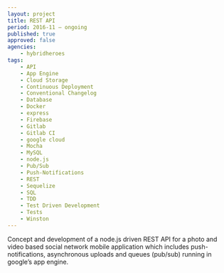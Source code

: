 ```yaml
---
layout: project
title: REST API
period: 2016-11 – ongoing
published: true
approved: false
agencies:
    - hybridheroes
tags:
    - API
    - App Engine
    - Cloud Storage
    - Continuous Deployment
    - Conventional Changelog
    - Database
    - Docker
    - express
    - Firebase
    - Gitlab
    - Gitlab CI
    - google cloud
    - Mocha
    - MySQL
    - node.js
    - Pub/Sub
    - Push-Notifications
    - REST
    - Sequelize
    - SQL
    - TDD
    - Test Driven Development
    - Tests
    - Winston
---
```

Concept and development of a node.js driven REST API for a photo and video based social network mobile application which includes push-notifications, asynchronous uploads and queues (pub/sub) running in google’s app engine.
